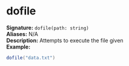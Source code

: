 # dofile
**Signature:** `dofile(path: string)` <br>
**Aliases:** N/A <br>
**Description:** Attempts to execute the file given <br>
**Example:**
```lua
dofile("data.txt")
```

